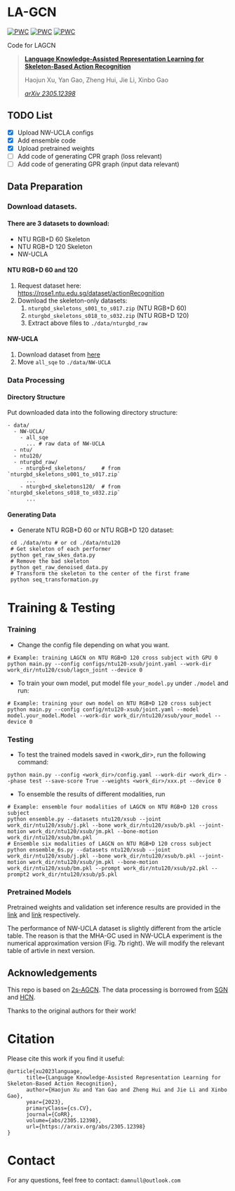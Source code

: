 # LA-GCN

[![PWC](https://img.shields.io/endpoint.svg?url=https://paperswithcode.com/badge/language-knowledge-assisted-representation/skeleton-based-action-recognition-on-ntu-rgbd-1)](https://paperswithcode.com/sota/skeleton-based-action-recognition-on-ntu-rgbd-1?p=language-knowledge-assisted-representation)
[![PWC](https://img.shields.io/endpoint.svg?url=https://paperswithcode.com/badge/language-knowledge-assisted-representation/skeleton-based-action-recognition-on-ntu-rgbd)](https://paperswithcode.com/sota/skeleton-based-action-recognition-on-ntu-rgbd?p=language-knowledge-assisted-representation)
[![PWC](https://img.shields.io/endpoint.svg?url=https://paperswithcode.com/badge/language-knowledge-assisted-representation/skeleton-based-action-recognition-on-n-ucla)](https://paperswithcode.com/sota/skeleton-based-action-recognition-on-n-ucla?p=language-knowledge-assisted-representation)

Code for LAGCN

> **[Language Knowledge-Assisted Representation Learning for Skeleton-Based Action Recognition](https://arxiv.org/abs/2305.12398)**
>
> Haojun Xu, Yan Gao, Zheng Hui, Jie Li, Xinbo Gao
> 
> *[arXiv 2305.12398](https://arxiv.org/abs/2305.12398)*

## TODO List

* [x] Upload NW-UCLA configs
* [x] Add ensemble code
* [x] Upload pretrained weights
* [ ] Add code of generating CPR graph (loss relevant)
* [ ] Add code of generating GPR graph (input data relevant)

## Data Preparation

### Download datasets.

#### There are 3 datasets to download:

- NTU RGB+D 60 Skeleton
- NTU RGB+D 120 Skeleton
- NW-UCLA

#### NTU RGB+D 60 and 120

1. Request dataset here: https://rose1.ntu.edu.sg/dataset/actionRecognition
2. Download the skeleton-only datasets:
   1. `nturgbd_skeletons_s001_to_s017.zip` (NTU RGB+D 60)
   2. `nturgbd_skeletons_s018_to_s032.zip` (NTU RGB+D 120)
   3. Extract above files to `./data/nturgbd_raw`

#### NW-UCLA

1. Download dataset from [here](https://www.dropbox.com/s/10pcm4pksjy6mkq/all_sqe.zip?dl=0)
2. Move `all_sqe` to `./data/NW-UCLA`

### Data Processing

#### Directory Structure

Put downloaded data into the following directory structure:

```
- data/
  - NW-UCLA/
    - all_sqe
      ... # raw data of NW-UCLA
  - ntu/
  - ntu120/
  - nturgbd_raw/
    - nturgb+d_skeletons/     # from `nturgbd_skeletons_s001_to_s017.zip`
      ...
    - nturgb+d_skeletons120/  # from `nturgbd_skeletons_s018_to_s032.zip`
      ...
```

#### Generating Data

- Generate NTU RGB+D 60 or NTU RGB+D 120 dataset:

```
 cd ./data/ntu # or cd ./data/ntu120
 # Get skeleton of each performer
 python get_raw_skes_data.py
 # Remove the bad skeleton 
 python get_raw_denoised_data.py
 # Transform the skeleton to the center of the first frame
 python seq_transformation.py
```



# Training & Testing

### Training

- Change the config file depending on what you want.

```
# Example: training LAGCN on NTU RGB+D 120 cross subject with GPU 0
python main.py --config configs/ntu120-xsub/joint.yaml --work-dir work_dir/ntu120/csub/lagcn_joint --device 0
```

- To train your own model, put model file `your_model.py` under `./model` and run:

```
# Example: training your own model on NTU RGB+D 120 cross subject
python main.py --config config/ntu120-xsub/joint.yaml --model model.your_model.Model --work-dir work_dir/ntu120/xsub/your_model --device 0
```

### Testing

- To test the trained models saved in <work_dir>, run the following command:

```
python main.py --config <work_dir>/config.yaml --work-dir <work_dir> --phase test --save-score True --weights <work_dir>/xxx.pt --device 0
```

- To ensemble the results of different modalities, run 
```
# Example: ensemble four modalities of LAGCN on NTU RGB+D 120 cross subject
python ensemble.py --datasets ntu120/xsub --joint work_dir/ntu120/xsub/j.pkl --bone work_dir/ntu120/xsub/b.pkl --joint-motion work_dir/ntu120/xsub/jm.pkl --bone-motion work_dir/ntu120/xsub/bm.pkl
# Ensemble six modalities of LAGCN on NTU RGB+D 120 cross subject
python ensemble_6s.py --datasets ntu120/xsub --joint work_dir/ntu120/xsub/j.pkl --bone work_dir/ntu120/xsub/b.pkl --joint-motion work_dir/ntu120/xsub/jm.pkl --bone-motion work_dir/ntu120/xsub/bm.pkl --prompt work_dir/ntu120/xsub/p2.pkl --prompt2 work_dir/ntu120/xsub/p5.pkl
```

### Pretrained Models

Pretrained weights and validation set inference results are provided in the [link](https://drive.google.com/file/d/1Yz86jwjj_EAeqf8-KVBPsM9lVQWz-mCM/view?usp=drive_link) and [link](https://drive.google.com/file/d/1fOfhQGV8N6kJvGAmD02Kyigs58Ytrie0/view?usp=drive_link) respectively.


The performance of NW-UCLA dataset is slightly different from the article table. The reason is that the MHA-GC used in NW-UCLA experiment is the numerical approximation version (Fig. 7b right). We will modify the relevant table of artivle in next version.

## Acknowledgements

This repo is based on [2s-AGCN](https://github.com/lshiwjx/2s-AGCN). The data processing is borrowed from [SGN](https://github.com/microsoft/SGN) and [HCN](https://github.com/huguyuehuhu/HCN-pytorch).

Thanks to the original authors for their work!

# Citation

Please cite this work if you find it useful:
```
@article{xu2023language,
      title={Language Knowledge-Assisted Representation Learning for Skeleton-Based Action Recognition}, 
      author={Haojun Xu and Yan Gao and Zheng Hui and Jie Li and Xinbo Gao},
      year={2023},
      primaryClass={cs.CV},
      journal={CoRR},
      volume={abs/2305.12398},
      url={https://arxiv.org/abs/2305.12398}
}
```

# Contact
For any questions, feel free to contact: `damnull@outlook.com`
